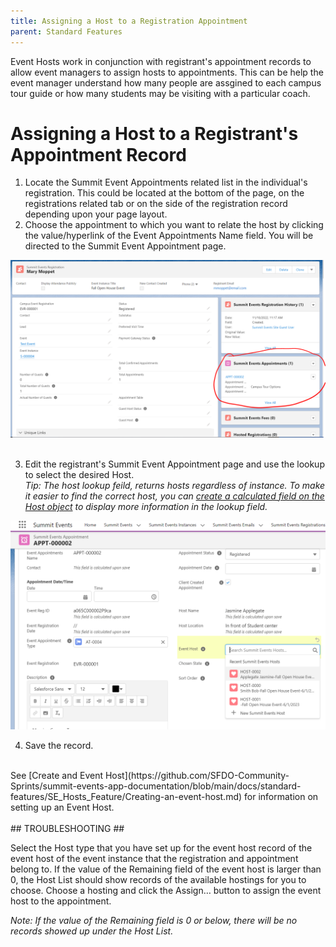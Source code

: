 ```yaml
---
title: Assigning a Host to a Registration Appointment
parent: Standard Features
---
```


Event Hosts work in conjunction with registrant's appointment records to allow event managers to assign hosts to appointments.  This can be help the event manager understand how many people are assgined to each campus tour guide or how many students may be visiting with a particular coach.  


# Assigning a Host to a Registrant's Appointment Record

1. Locate the Summit Event Appointments related list in the individual's registration.  This could be located at the bottom of the page, on the registrations related tab or on the side of the registration record depending upon your page layout.  
2. Choose the appointment to which you want to relate the host by clicking the value/hyperlink of the Event Appointments Name field. You will be directed to the Summit Event Appointment page.   

![Registrant Appointments Related List Image](../images/EventHost_SelectRegistrantsAppointment.PNG)
<br>
<br>
 
3. Edit the registrant's Summit Event Appointment page and use the lookup to select the desired Host.  <br>
*Tip: The host lookup feild, returns hosts regardless of instance.  To make it easier to find the correct host, you can [create a calculated field on the Host object](https://github.com/SFDO-Community-Sprints/summit-events-app-documentation/blob/main/docs/standard-features/SE_Hosts_Feature/Host_object_Calc_Field.md) to display more information in the lookup field.*

![Registrant Appointments Related List Image](../images/EventHost-HostOnLookupScreen.PNG)
<br>

4. Save the record.
 
<br>
See [Create and Event Host](https://github.com/SFDO-Community-Sprints/summit-events-app-documentation/blob/main/docs/standard-features/SE_Hosts_Feature/Creating-an-event-host.md) for information on setting up an Event Host.
<br>
<br>
## TROUBLESHOOTING ##


Select the Host type that you have set up for the event host record of the event host of the event instance that the registration and appointment belong to. If the value of the Remaining field of the event host is larger than 0, the Host List should show records of the available hostings for you to choose. Choose a hosting and click the Assign… button to assign the event host to the appointment. 

_Note: If the value of the Remaining field is 0 or below, there will be no records showed up under the Host List._

 
